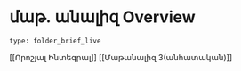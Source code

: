 # մաթ․ անալիզ Overview
 
```ccard
type: folder_brief_live
```
 
[[Որոշյալ Ինտեգրալ]]
[[Մաթանալիզ 3(անհատական)]]